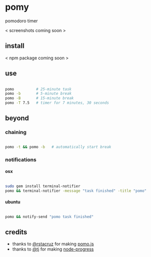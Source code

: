 
# pomy

pomodoro timer

< screenshots coming soon >

## install

< npm package coming soon >

## use

``` bash

pomo          # 25-minute task
pomo -b       # 5-minute break
pomo -B       # 15-minute break
pomo -T 7.5   # timer for 7 minutes, 30 seconds

```

## beyond

### chaining

``` bash

pomo -t && pomo -b   # automatically start break

```

### notifications

#### osx

``` bash

sudo gem install terminal-notifier
pomo && terminal-notifier -message "task finished" -title "pomo"

```

#### ubuntu

``` bash

pomo && notify-send "pomo task finished"

```

## credits

* thanks to [@rstacruz](https://github.com/rstacruz) for making [pomo.js](https://github.com/rstacruz/pomo.js)
* thanks to [@tj](https://github.com/tj) for making [node-progress](https://github.com/tj/node-progress)

